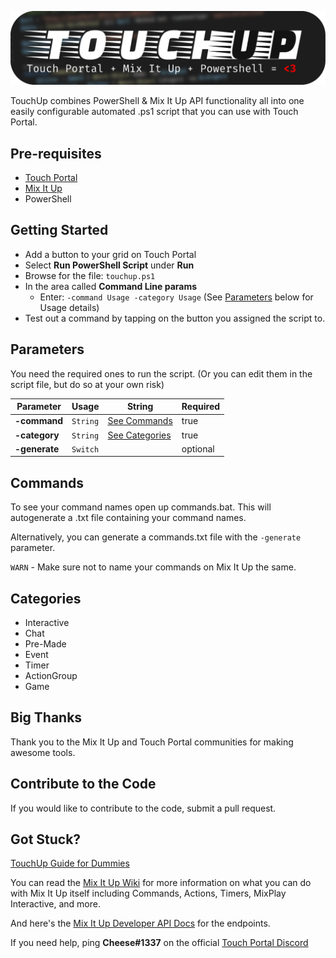 ![](image.png)	

TouchUp combines PowerShell & Mix It Up API functionality all into one easily configurable automated .ps1 script that you can use with Touch Portal.	

## Pre-requisites	
- [Touch Portal](https://www.touch-portal.com/)	
- [Mix It Up](https://mixitupapp.com/)	
- PowerShell	

## **Getting Started**	

- Add a button to your grid on Touch Portal	
- Select **Run PowerShell Script** under **Run**	
- Browse for the file: `touchup.ps1`	
- In the area called **Command Line params**	
    - Enter: `-command Usage -category Usage` (See [Parameters](#Parameters) below for Usage details)	
- Test out a command by tapping on the button you assigned the script to.	

## **Parameters** 	

You need the required ones to run the script. (Or you can edit them in the script file, but do so at your own risk)	

| Parameter    | Usage        | String  | Required	
|------------------|-|-| -|	
| **-command** | `String` | [See Commands](#Commands) | true	
| **-category**| `String` |[See Categories](#Categories) | true	
| **-generate** | `Switch` |  | optional	

## Commands	

To see your command names open up commands.bat. This will autogenerate a .txt file containing your command names.	

Alternatively, you can generate a commands.txt file with the `-generate` parameter.	

`WARN` - Make sure not to name your commands on Mix It Up the same.	

## Categories	

- Interactive 	
- Chat 	
- Pre-Made	
- Event	
- Timer	
- ActionGroup	
- Game	

## Big Thanks	

Thank you to the Mix It Up and Touch Portal communities for making awesome tools.	

## Contribute to the Code	

If you would like to contribute to the code, submit a pull request. 	

## Got Stuck?	

[TouchUp Guide for Dummies](https://github.com/orangopus/touchup/wiki/TouchUp-Guide-for-Dummies)

You can read the [Mix It Up Wiki](https://github.com/SaviorXTanren/mixer-mixitup/wiki) for more information on what you can do with Mix It Up itself including Commands, Actions, Timers, MixPlay Interactive, and more.	

And here's the [Mix It Up Developer API Docs](https://saviorxtanren.github.io/mixer-mixitup) for the endpoints.	

If you need help, ping **Cheese#1337** on the official [Touch Portal Discord](discord.gg/MgxQb8r)
